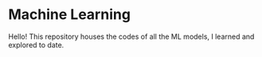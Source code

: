 # Machine Learning
Hello! This repository houses the codes of all the ML models, I learned and explored to date.
